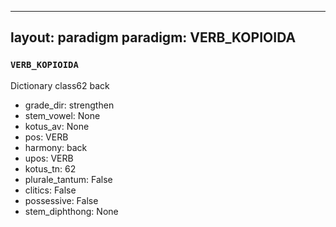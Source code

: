 
---
layout: paradigm
paradigm: VERB_KOPIOIDA
---
### ` VERB_KOPIOIDA `

Dictionary class62 back
* grade_dir: strengthen
* stem_vowel: None
* kotus_av: None
* pos: VERB
* harmony: back
* upos: VERB
* kotus_tn: 62
* plurale_tantum: False
* clitics: False
* possessive: False
* stem_diphthong: None
